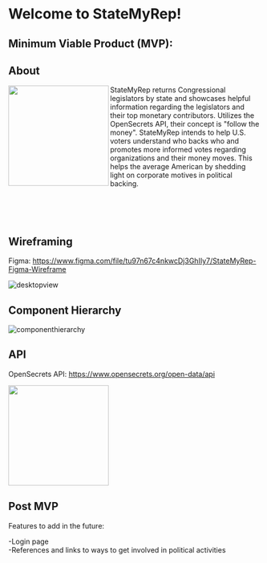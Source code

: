 # Welcome to StateMyRep!

## Minimum Viable Product (MVP):

## About

<img align="left" width="200px" src="https://user-images.githubusercontent.com/78067505/180959156-b639849c-252b-4e03-b021-08b900cf5bb1.png" />

StateMyRep returns Congressional legislators by state and showcases helpful information regarding the legislators and their top monetary contributors. Utilizes the OpenSecrets API, their concept is "follow the money". StateMyRep intends to help U.S. voters understand who backs who and promotes more informed votes regarding organizations and their money moves. This helps the average American by shedding light on corporate motives in political backing.

<br>
<br>
<br>

## Wireframing

Figma: https://www.figma.com/file/tu97n67c4nkwcDj3GhIIy7/StateMyRep-Figma-Wireframe

![desktopview](https://user-images.githubusercontent.com/78067505/180966243-80691d95-213a-48a8-872d-5c3c2d8c0b6f.PNG)

## Component Hierarchy

![componenthierarchy](https://user-images.githubusercontent.com/78067505/180966886-bcf93952-1ebe-45df-8d0a-c703793992cd.PNG)


## API

OpenSecrets API: https://www.opensecrets.org/open-data/api

<img width="200px" src="https://user-images.githubusercontent.com/78067505/218646067-2096e7b7-ffb9-4e10-b1c3-fcc7a9963338.png" />

## Post MVP
Features to add in the future:

-Login page
<br>
-References and links to ways to get involved in political activities

